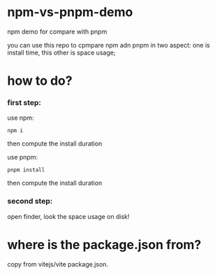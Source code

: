 # npm-vs-pnpm-demo
npm demo for compare with pnpm


you can use this repo to cpmpare npm adn pnpm in two aspect: one is install time, this other is space usage;

# how to do?

### first step:

use npm:
```
npm i
```
then compute the install duration


use pnpm:
```
pnpm install
```
then compute the install duration


### second step:
open finder, look the space usage on disk!



# where is the package.json from?
copy from vitejs/vite package.json.
